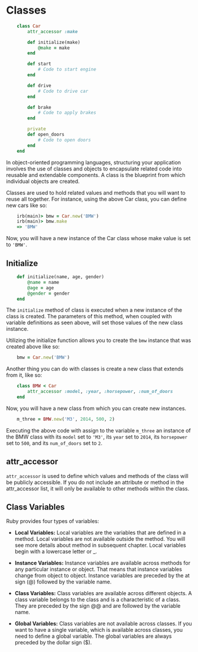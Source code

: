 # Classes

```ruby
	class Car
		attr_accessor :make

		def initialize(make)
			@make = make
		end

		def start
			# Code to start engine
		end

		def drive
			# Code to drive car
		end

		def brake
			# Code to apply brakes
		end

		private
		def open_doors
			# Code to open doors
		end
	end
```

In object-oriented programming languages, structuring your application involves
the use of classes and objects to encapsulate related code into reusable and
extendable components. A class is the blueprint from which individual objects
are created.

Classes are used to hold related values and methods that you will want to reuse
all together. For instance, using the above Car class, you can define new cars
like so:

```ruby
	irb(main)> bmw = Car.new('BMW')
	irb(main)> bmw.make
	=> 'BMW'
```

Now, you will have a new instance of the Car class whose make value is set to
`'BMW'`.

## Initialize

```ruby
	def initialize(name, age, gender)
		@name = name
		@age = age
		@gender = gender
	end
```

The `initialize` method of class is executed when a new instance of the class
is created. The parameters of this method, when coupled with variable
definitions as seen above, will set those values of the new class instance.

Utilizing the initialize function allows you to create the ``bmw`` instance
that was created above like so:

```ruby
	bmw = Car.new('BMW')
```

Another thing you can do with classes is create a new class that extends from
it, like so:

```ruby
	class BMW < Car
		attr_accessor :model, :year, :horsepower, :num_of_doors
	end
```

Now, you will have a new class from which you can create new instances.

```ruby
	m_three = BMW.new('M3', 2014, 500, 2)
```

Executing the above code with assign to the variable ``m_three`` an instance of
the BMW class with its ``model`` set to ``'M3'``, its ``year`` set to ``2014``,
its ``horsepower`` set to ``500``, and its ``num_of_doors`` set to ``2``.


## attr_accessor

`attr_accessor` is used to define which values and methods of the class will be
publicly accessible. If you do not include an attribute or method in the
attr_accessor list, it will only be available to other methods within the class.

## Class Variables
Ruby provides four types of variables:

* **Local Variables:** Local variables are the variables that are defined in a
method. Local variables are not available outside the method. You will see more
details about method in subsequent chapter. Local variables begin with a
lowercase letter or _.

* **Instance Variables:** Instance variables are available across methods for
any particular instance or object. That means that instance variables change
from object to object. Instance variables are preceded by the at sign (@)
followed by the variable name.

* **Class Variables:** Class variables are available across different objects.
A class variable belongs to the class and is a characteristic of a class. They
are preceded by the sign @@ and are followed by the variable name.

* **Global Variables:** Class variables are not available across classes. If
you want to have a single variable, which is available across classes, you need
to define a global variable. The global variables are always preceded by the
dollar sign ($).

